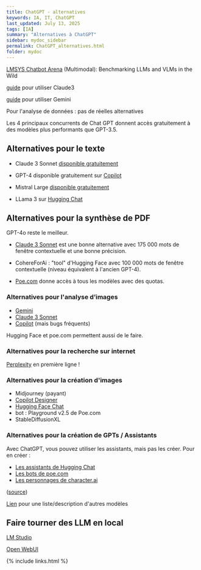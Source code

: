 ```yaml
---
title: ChatGPT - alternatives 
keywords: IA, IT, ChatGPT
last_updated: July 13, 2025
tags: [IA]
summary: "Alternatives à ChatGPT"
sidebar: mydoc_sidebar
permalink: ChatGPT_alternatives.html
folder: mydoc
---
```


[LMSYS Chatbot Arena](https://chat.lmsys.org/) (Multimodal): Benchmarking LLMs and VLMs in the Wild 

[guide](https://academieweb3.com/claude-3-danthropic) pour utiliser Claude3

[guide](https://academieweb3.com/gemini-1-5-pro/) pour utiliser Gemini

Pour l'analyse de données : pas de réelles alternatives

Les 4 principaux concurrents de Chat GPT donnent accès gratuitement à des modèles plus performants que GPT-3.5.

## Alternatives pour le texte

- Claude 3 Sonnet [disponible gratuitement](https://claude.ai/) 

- GPT-4 disponible gratuitement sur [Copilot](https://copilot.microsoft.com) 

- Mistral Large [disponible gratuitement](https://chat.mistral.ai/chat)

- LLama 3 sur [Hugging Chat](https://huggingface.co/chat/)
 
## Alternatives pour la synthèse de PDF

GPT-4o reste le meilleur. 

- [Claude 3 Sonnet](https://claude.ai/) est une bonne alternative avec 175 000 mots de fenêtre contextuelle et une bonne précision.

- CohereForAi : "tool" d'Hugging Face avec 100 000 mots de fenêtre contextuelle (niveau équivalent à l'ancien GPT-4).

- [Poe.com](http://poe.com/) donne accès à tous les modèles avec des quotas.


### Alternatives pour l'analyse d’images

- [Gemini](https://gemini.google.com) 
- [Claude 3 Sonnet](https://claude.ai/) 
- [Copilot](https://copilot.microsoft.com) (mais bugs fréquents)

Hugging Face et poe.com permettent aussi de le faire.

### Alternatives pour la recherche sur internet 

[Perplexity](https://www.perplexity.ai/) en première ligne !

### Alternatives pour la création d'images 

- Midjourney (payant)
- [Copilot Designer](https://copilot.microsoft.com/images/create) 
- [Hugging Face Chat](https://huggingface.co/chat/) 
- bot : Playground v2.5 de Poe.com 
- StableDiffusionXL

### Alternatives pour la création de GPTs / Assistants

Avec ChatGPT, vous pouvez utiliser les assistants, mais pas les créer. Pour en créer :

- [Les assistants de Hugging Chat](https://huggingface.co/chat/assistants)
- [Les bots de poe.com](https://poe.com/create_bot)
- [Les personnages de character.ai](https://character.ai/character/new)

([source](https://acoustic-licorice-c24.notion.site/6-8-alternatives-gratuites-Chat-GPT-d5a30a33ab0c4c32aeb9232f5341146e)) 

[Lien](https://academieweb3.com/chat-gpt-alternative/) pour une liste/description d'autres modèles


## Faire tourner des LLM en local

[LM Studio](https://lmstudio.ai/)

[Open WebUI](https://github.com/open-webui/open-webui)


{% include links.html %}
